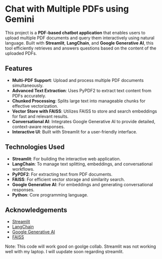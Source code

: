 # Chat with Multiple PDFs using Gemini

This project is a **PDF-based chatbot application** that enables users to upload multiple PDF documents and query them interactively using natural language. Built with **Streamlit**, **LangChain**, and **Google Generative AI**, this tool efficiently retrieves and answers questions based on the content of the uploaded PDFs.

## Features

- **Multi-PDF Support**: Upload and process multiple PDF documents simultaneously.
- **Advanced Text Extraction**: Uses PyPDF2 to extract text content from PDFs accurately.
- **Chunked Processing**: Splits large text into manageable chunks for effective vectorization.
- **Vector Store with FAISS**: Utilizes FAISS to store and search embeddings for fast and relevant results.
- **Conversational AI**: Integrates Google Generative AI to provide detailed, context-aware responses.
- **Interactive UI**: Built with Streamlit for a user-friendly interface.

## Technologies Used

- **Streamlit**: For building the interactive web application.
- **LangChain**: To manage text splitting, embeddings, and conversational workflows.
- **PyPDF2**: For extracting text from PDF documents.
- **FAISS**: For efficient vector storage and similarity search.
- **Google Generative AI**: For embeddings and generating conversational responses.
- **Python**: Core programming language.

## Acknowledgements

- [Streamlit](https://streamlit.io/)
- [LangChain](https://github.com/hwchase17/langchain)
- [Google Generative AI](https://developers.generativeai.google/)
- [FAISS](https://github.com/facebookresearch/faiss)

Note: This code will work good on goolge collab. Streamlit was not working well with my laptop. I will uupdate soon regarding streamlit.
